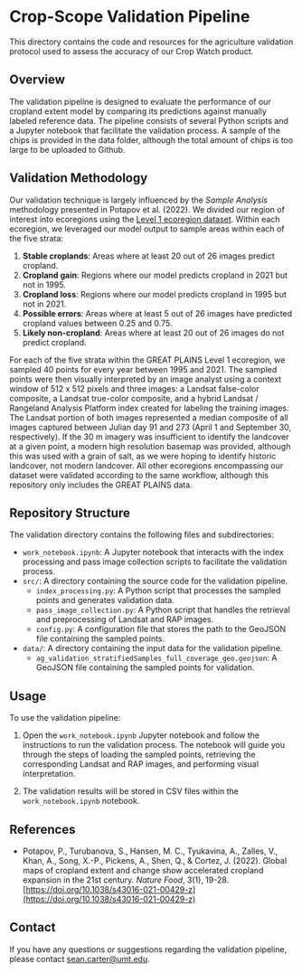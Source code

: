 # Crop-Scope Validation Pipeline

This directory contains the code and resources for the agriculture validation protocol used to assess the accuracy of our Crop Watch product.

## Overview

The validation pipeline is designed to evaluate the performance of our cropland extent model by comparing its predictions against manually labeled reference data. The pipeline consists of several Python scripts and a Jupyter notebook that facilitate the validation process. A sample of the chips is provided in the data folder, although the total amount of chips is too large to be uploaded to Github. 

## Validation Methodology

Our validation technique is largely influenced by the _Sample Analysis_ methodology presented in Potapov et al. (2022). We divided our region of interest into ecoregions using the [Level 1 ecoregion dataset](https://www.epa.gov/eco-research/ecoregions-north-america). Within each ecoregion, we leveraged our model output to sample areas within each of the five strata:

1. **Stable croplands**: Areas where at least 20 out of 26 images predict cropland.
2. **Cropland gain**: Regions where our model predicts cropland in 2021 but not in 1995.
3. **Cropland loss**: Regions where our model predicts cropland in 1995 but not in 2021.
4. **Possible errors**: Areas where at least 5 out of 26 images have predicted cropland values between 0.25 and 0.75.
5. **Likely non-cropland**: Areas where at least 20 out of 26 images do not predict cropland.

For each of the five strata within the GREAT PLAINS Level 1 ecoregion, we sampled 40 points for every year between 1995 and 2021. The sampled points were then visually interpreted by an image analyst using a context window of 512 x 512 pixels and three images: a Landsat false-color composite, a Landsat true-color composite, and a hybrid Landsat / Rangeland Analysis Platform index created for labeling the training images. The Landsat portion of both images represented a median composite of all images captured between Julian day 91 and 273 (April 1 and September 30, respectively). If the 30 m imagery was insufficient to identify the landcover at a given point, a modern high resolution basemap was provided, although this was used with a grain of salt, as we were hoping to identify historic landcover, not modern landcover. All other ecoregions encompassing our dataset were validated according to the same workflow, although this repository only includes the GREAT PLAINS data. 

## Repository Structure

The validation directory contains the following files and subdirectories:

- `work_notebook.ipynb`: A Jupyter notebook that interacts with the index processing and pass image collection scripts to facilitate the validation process.
- `src/`: A directory containing the source code for the validation pipeline.
  - `index_processing.py`: A Python script that processes the sampled points and generates validation data.
  - `pass_image_collection.py`: A Python script that handles the retrieval and preprocessing of Landsat and RAP images.
  - `config.py`: A configuration file that stores the path to the GeoJSON file containing the sampled points.
- `data/`: A directory containing the input data for the validation pipeline.
  - `ag_validation_stratifiedSamples_full_coverage_geo.geojson`: A GeoJSON file containing the sampled points for validation.

## Usage

To use the validation pipeline:

1. Open the `work_notebook.ipynb` Jupyter notebook and follow the instructions to run the validation process. The notebook will guide you through the steps of loading the sampled points, retrieving the corresponding Landsat and RAP images, and performing visual interpretation.

2. The validation results will be stored in CSV files within the `work_notebook.ipynb` notebook.

## References

- Potapov, P., Turubanova, S., Hansen, M. C., Tyukavina, A., Zalles, V., Khan, A., Song, X.-P., Pickens, A., Shen, Q., & Cortez, J. (2022). Global maps of cropland extent and change show accelerated cropland expansion in the 21st century. _Nature Food_, 3(1), 19-28. [https://doi.org/10.1038/s43016-021-00429-z](https://doi.org/10.1038/s43016-021-00429-z)

## Contact

If you have any questions or suggestions regarding the validation pipeline, please contact sean.carter@umt.edu.
